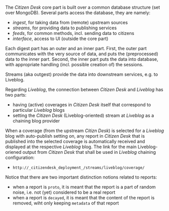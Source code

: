 
The _Citizen Desk_ core part is built over a common database structure (set over MongoDB).
Several parts access the database, they are namely:

+ _ingest_, for taking data from (remote) upstream sources
+ _streams_, for providing data to publishing services
+ _feeds_, for common methods, incl. sending data to citizens
+ _interface_, access to UI (outside the core part)

Each digest part has an outer and an inner part.
First, the outer part communicates with the very source of data, and puts the (preprocessed) data to the inner part.
Second, the inner part puts the data into database, with appropriate handling (incl. possible creation of) the sessions.

Streams (aka outgest) provide the data into downstream services, e.g. to Liveblog.

Regarding _Liveblog_, the connection between _Citizen Desk_ and _Liveblog_ has two parts:
+ having (active) coverages in _Citizen Desk_ itself that correspond to particular _Liveblog_ blogs
+ setting the _Citizen Desk_ (Liveblog-oriented) stream at _Liveblog_ as a chaining blog provider

When a coverage (from the upstream _Citizn Desk_) is selected for a _Liveblog_ blog with auto-publish setting on,
any report in _Citizen Desk_ that is published into the selected coverage is automatically received and displayed at the respective _Liveblog_ blog.
The link for the main Liveblog-oriened output from _Citizen Desk_ that shall be used in _Liveblog_ chaining configuration:
+ `http://_citizendesk_deployment_/streams/liveblog/coverage/`

Notice that there are two important distinction notions related to reports:
+ when a report is `proto`, it is meant that the report is a part of random noise, i.e. not (yet) considered to be a real report
+ when a report is `decayed`, it is meant that the content of the report is removed, wiht only keeping `metadata` of that report

